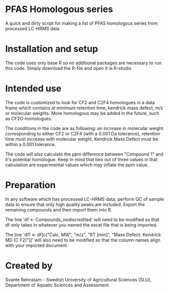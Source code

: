 # PFAS Homologous series
A quick and dirty script for making a list of PFAS homologous series from processed LC-HRMS data

# Installation and setup
The code uses only base R so no additional packages are necessary to run this code. Simply download the R-file and open it in R-studio

# Intended use
The code is customized to look for CF2 and C2F4 homologues in a data frame which contains at minimum retention time, kendrick mass defect, m/z or molecular weights.
More homologous may be added in the future, such as CF2O-homologues. 

The conditions in the code are as following: an increase in molecular weight corresponding to either CF2 or C2F4 (with a 0.001 Da tolerance), retention time must increase with molecular weight, Kendrick Mass Defect must be within a 0.001 tolerance.

The code will also calculate the ppm difference between "Compound 1" and it's potential homologue. Keep in mind that two out of three values in that calculation are experimental values which may inflate the ppm value.

# Preparation
In any software which has processed LC-HRMS data, perform QC of sample data to ensure that only high quality peaks are included. Export the remaining compounds and then import them into R.

The line 'df <- Compounds_nodiscredited' will need to be modified so that df only takes in whatever you named the excel file that is being imported. 

The line 'df1 <- df[c("Calc. MW", "m/z", "RT [min]", "Mass Defect: Kendrick MD [C F2]")]' will also need to be modified so that the column names align with your imported document.

# Created by
Svante Rehnstam - Swedish University of Agricultural Sciences (SLU), Department of Aquatic Sciences and Assessment. 

